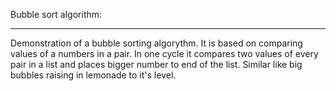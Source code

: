 Bubble sort algorithm:
______________________________________________________________________

Demonstration of a bubble sorting algorythm.
It is based on comparing values of a numbers in a pair.
In one cycle it compares two values of every pair in a list and places 
bigger number to end of the list.
Similar like big bubbles raising in lemonade to it's level.
